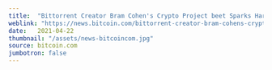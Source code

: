 ```yaml
---
title:  "Bittorrent Creator Bram Cohen's Crypto Project beet Sparks Hard Drive and SSD Shortages"
weblink: "https://news.bitcoin.com/bittorrent-creator-bram-cohens-crypto-project-beet-sparks-hard-drive-and-ssd-shortages/"
date:   2021-04-22
thumbnail: "/assets/news-bitcoincom.jpg"
source: bitcoin.com
jumbotron: false
---
```

